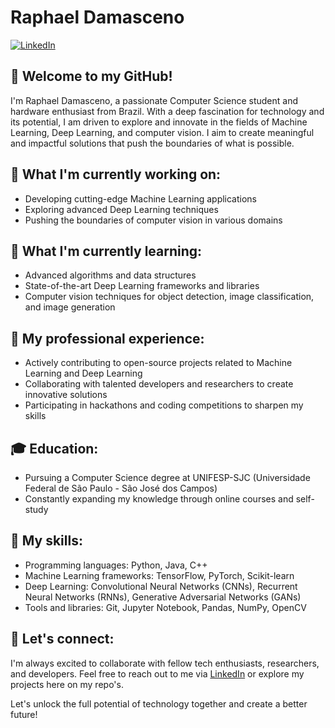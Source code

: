 # Raphael Damasceno

[![LinkedIn](https://img.shields.io/badge/LinkedIn-Raphael%20Damasceno-blue)](https://www.linkedin.com/in/raphaeldamascenomoraes/)

## 👋 Welcome to my GitHub!

I'm Raphael Damasceno, a passionate Computer Science student and hardware enthusiast from Brazil. With a deep fascination for technology and its potential, I am driven to explore and innovate in the fields of Machine Learning, Deep Learning, and computer vision. I aim to create meaningful and impactful solutions that push the boundaries of what is possible.

## 🔭 What I'm currently working on:

- Developing cutting-edge Machine Learning applications
- Exploring advanced Deep Learning techniques
- Pushing the boundaries of computer vision in various domains

## 🌱 What I'm currently learning:

- Advanced algorithms and data structures
- State-of-the-art Deep Learning frameworks and libraries
- Computer vision techniques for object detection, image classification, and image generation

## 💼 My professional experience:

- Actively contributing to open-source projects related to Machine Learning and Deep Learning
- Collaborating with talented developers and researchers to create innovative solutions
- Participating in hackathons and coding competitions to sharpen my skills

## 🎓 Education:

- Pursuing a Computer Science degree at UNIFESP-SJC (Universidade Federal de São Paulo - São José dos Campos)
- Constantly expanding my knowledge through online courses and self-study

## 🚀 My skills:

- Programming languages: Python, Java, C++
- Machine Learning frameworks: TensorFlow, PyTorch, Scikit-learn
- Deep Learning: Convolutional Neural Networks (CNNs), Recurrent Neural Networks (RNNs), Generative Adversarial Networks (GANs)
- Tools and libraries: Git, Jupyter Notebook, Pandas, NumPy, OpenCV

## 🤝 Let's connect:

I'm always excited to collaborate with fellow tech enthusiasts, researchers, and developers. Feel free to reach out to me via [LinkedIn](https://www.linkedin.com/in/raphaeldamascenomoraes/) or explore my projects here on my repo's.

Let's unlock the full potential of technology together and create a better future!
